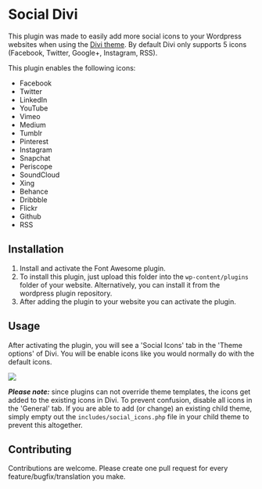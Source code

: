# Social Divi

This plugin was made to easily add more social icons to your Wordpress websites when using the [Divi theme](https://www.elegantthemes.com/gallery/divi/). By default Divi only supports 5 icons (Facebook, Twitter, Google+, Instagram, RSS).

This plugin enables the following icons:
* Facebook
* Twitter
* LinkedIn
* YouTube
* Vimeo
* Medium
* Tumblr
* Pinterest
* Instagram
* Snapchat
* Periscope
* SoundCloud
* Xing
* Behance
* Dribbble
* Flickr
* Github
* RSS

## Installation

1. Install and activate the Font Awesome plugin.
2. To install this plugin, just upload this folder into the `wp-content/plugins` folder of your website. Alternatively, you can install it from the wordpress plugin repository.
3. After adding the plugin to your website you can activate the plugin.

## Usage

After activating the plugin, you will see a 'Social Icons' tab in the 'Theme options' of Divi.
You will be enable icons like you would normally do with the default icons.

![](https://i.imgur.com/nLnfz6v.png)

__*Please note:*__ since plugins can not override theme templates, the icons get added to the existing icons in Divi. To prevent confusion, disable all icons in the 'General' tab.
If you are able to add (or change) an existing child theme, simply empty out the `includes/social_icons.php` file in your child theme to prevent this altogether.

## Contributing

Contributions are welcome. Please create one pull request for every feature/bugfix/translation you make.